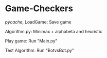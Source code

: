 # Game-Checkers
_pycache_, LoadGame: Save game

Algorithm.py: Minimax + alphabeta and heuristic

Play game: Run "Main.py"

Test Algorithm: Run "BotvsBot.py"
